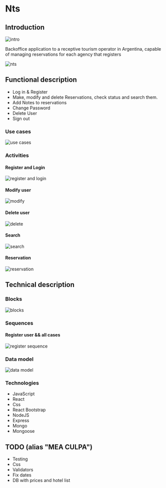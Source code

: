 # Nts

## Introduction

![intro](https://mir-s3-cdn-cf.behance.net/project_modules/max_1200/fbc52262225969.5a89af053bacd.gif)


Backoffice application to a receptive tourism operator in Argentina, capable of managing reservations for each agency that registers


![nts](./images/nts.png)

## Functional description

- Log in & Register 
- Make, modify and delete Reservations, check status and search them.
- Add Notes to reservations
- Change Password
- Delete User
- Sign out

### Use cases

![use cases](./images/nts-use-cases.jpeg)

### Activities

#### Register and Login

![register and login](./images/activity-register-login.jpeg)

#### Modify user

![modify](./images/modify-user.jpeg)

#### Delete user

![delete](./images/delete-user.jpeg)

#### Search 

![search](./images/search.jpeg)

#### Reservation

![reservation](./images/reservation.jpeg)


## Technical description

### Blocks

![blocks](./images/Nts-Page-Api-Data-Base.jpeg)

### Sequences

#### Register user && all cases 

![register sequence](./images/nts-uml.jpeg)

### Data model

![data model](./images/nts-data-model.jpeg)

### Technologies

- JavaScript
- React
- Css
- React Bootstrap
- NodeJS
- Express
- Mongo
- Mongoose

## TODO (alias "MEA CULPA")

- Testing
- Css 
- Validators
- Fix dates
- DB with prices and hotel list